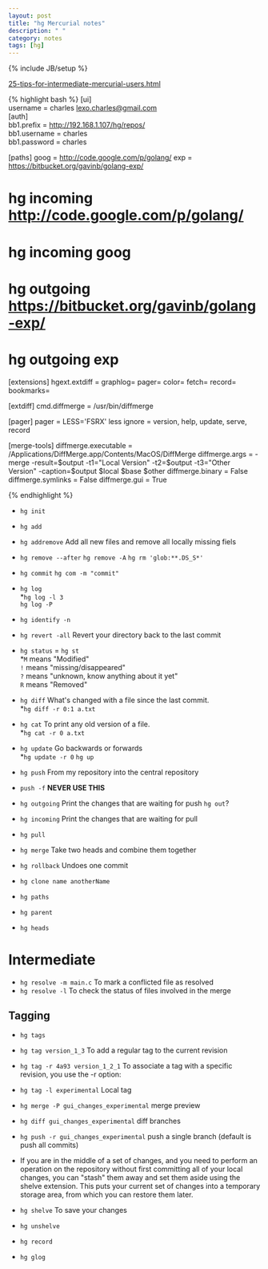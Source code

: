 ```yaml
---
layout: post
title: "hg Mercurial notes"
description: " "
category: notes
tags: [hg]
---
```

{% include JB/setup %}  

[25-tips-for-intermediate-mercurial-users.html](http://antonym.org/2010/04/25-tips-for-intermediate-mercurial-users.html)   

{% highlight bash %}
[ui]  
username = charles <lexo.charles@gmail.com>  
[auth]  
bb1.prefix = http://192.168.1.107/hg/repos/  
bb1.username = charles  
bb1.password = charles

[paths]
goog = http://code.google.com/p/golang/
exp = https://bitbucket.org/gavinb/golang-exp/

# hg incoming http://code.google.com/p/golang/
# hg incoming goog

# hg outgoing https://bitbucket.org/gavinb/golang-exp/
# hg outgoing exp

[extensions]
hgext.extdiff =
graphlog=
pager=
color=
fetch=
record=
bookmarks=

[extdiff]
cmd.diffmerge = /usr/bin/diffmerge

[pager]
pager = LESS='FSRX' less
ignore = version, help, update, serve, record


[merge-tools]
diffmerge.executable = /Applications/DiffMerge.app/Contents/MacOS/DiffMerge
diffmerge.args = -merge -result=$output -t1="Local Version" -t2=$output -t3="Other Version" -caption=$output $local $base $other
diffmerge.binary = False
diffmerge.symlinks = False
diffmerge.gui = True


{% endhighlight %}  

- `hg init`
- `hg add`
- `hg addremove` Add all new files and remove all locally missing fiels
- `hg remove --after` `hg remove -A`  `hg rm 'glob:**.DS_S*'`
- `hg commit` `hg com -m "commit"`
- `hg log`  
  *`hg log -l 3`  
  `hg log -P`  
- `hg identify -n`
- `hg revert -all` Revert your directory back to the last commit
- `hg status` = `hg st`  
  *`M` means "Modified"  
  `!` means "missing/disappeared"  
  `?` means "unknown, know anything about it yet"  
  `R` means "Removed"  
- `hg diff` What's changed with a file since the last commit.  
  *`hg diff -r 0:1 a.txt`
- `hg cat` To print any old version of a file.   
  *`hg cat -r 0 a.txt`
- `hg update` Go backwards or forwards  
  *`hg update -r 0` `hg up`  
  
- `hg push` From my repository into the central repository
- `push -f` **NEVER USE THIS**
- `hg outgoing` Print the changes that are waiting for push `hg out`?
- `hg incoming` Print the changes that are waiting for pull
- `hg pull`
- `hg merge` Take two heads and combine them together

- `hg rollback` Undoes one commit
- `hg clone name anotherName`
- `hg paths`
- `hg parent`
- `hg heads`


Intermediate
============
- `hg resolve -m main.c` To mark a conflicted file as resolved
- `hg resolve -l` To check the status of files involved in the merge

Tagging
-------
- `hg tags`
- `hg tag version_1_3` To add a regular tag to the current revision
- `hg tag -r 4a93 version_1_2_1` To associate a tag with a specific revision, you use the -r option:
- `hg tag -l experimental` Local tag
- `hg merge -P gui_changes_experimental` merge preview
- `hg diff gui_changes_experimental` diff branches
- `hg push -r gui_changes_experimental` push a single branch (default is push all commits)
  
- If you are in the middle of a set of changes, and you need to perform an operation on the repository without first committing all of your local changes, you can "stash" them away and set them aside using the shelve extension. This puts your current set of changes into a temporary storage area, from which you can restore them later.  
- `hg shelve` To save your changes
- `hg unshelve` 
  
- `hg record`
- `hg glog`
